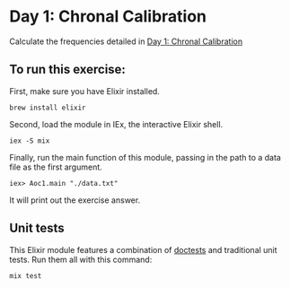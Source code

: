 # Day 1: Chronal Calibration

Calculate the frequencies detailed in [Day 1: Chronal Calibration](https://adventofcode.com/2018/day/1)

## To run this exercise:

First, make sure you have Elixir installed.

```
brew install elixir
```

Second, load the module in IEx, the interactive Elixir shell.

```
iex -S mix
```

Finally, run the main function of this module, passing in the path to a data file as the first argument.

```
iex> Aoc1.main "./data.txt"
```

It will print out the exercise answer.

## Unit tests

This Elixir module features a combination of [doctests](https://elixir-lang.org/getting-started/mix-otp/docs-tests-and-with.html) and traditional unit tests. Run them all with this command:

```
mix test
```
